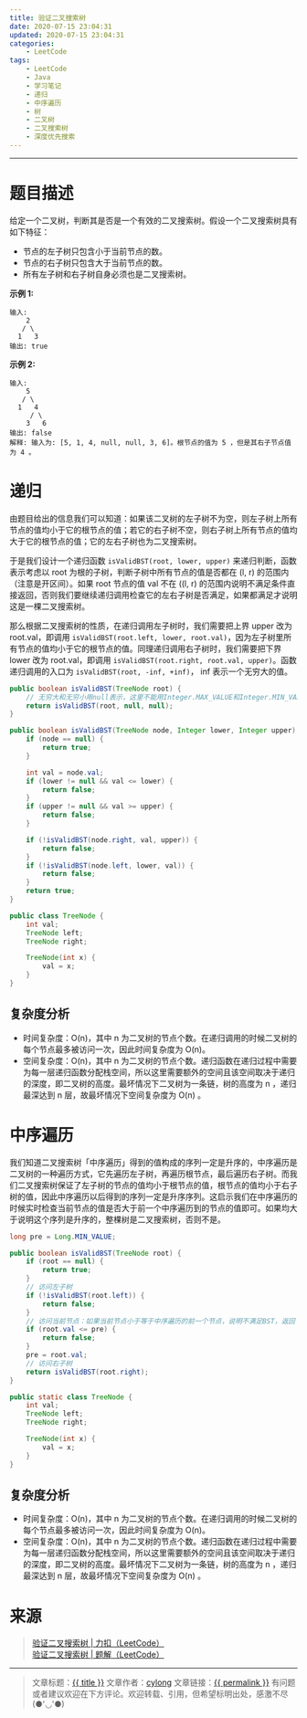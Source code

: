 ```yaml
---
title: 验证二叉搜索树
date: 2020-07-15 23:04:31
updated: 2020-07-15 23:04:31
categories:
    - LeetCode
tags:
    - LeetCode
    - Java
    - 学习笔记
    - 递归
    - 中序遍历
    - 树
    - 二叉树
    - 二叉搜索树
    - 深度优先搜索
---
```

---

# 题目描述
给定一个二叉树，判断其是否是一个有效的二叉搜索树。假设一个二叉搜索树具有如下特征：

* 节点的左子树只包含小于当前节点的数。
* 节点的右子树只包含大于当前节点的数。
* 所有左子树和右子树自身必须也是二叉搜索树。

**示例 1:**
```
输入:
    2
   / \
  1   3
输出: true
```

**示例 2:**
```
输入:
    5
   / \
  1   4
     / \
    3   6
输出: false
解释: 输入为: [5, 1, 4, null, null, 3, 6]。根节点的值为 5 ，但是其右子节点值为 4 。
```

<!-- more -->

# 递归

由题目给出的信息我们可以知道：如果该二叉树的左子树不为空，则左子树上所有节点的值均小于它的根节点的值；若它的右子树不空，则右子树上所有节点的值均大于它的根节点的值；它的左右子树也为二叉搜索树。

于是我们设计一个递归函数 `isValidBST(root, lower, upper)` 来递归判断，函数表示考虑以 root 为根的子树，判断子树中所有节点的值是否都在 (l, r) 的范围内（注意是开区间）。如果 root 节点的值 val 不在 ((l, r) 的范围内说明不满足条件直接返回，否则我们要继续递归调用检查它的左右子树是否满足，如果都满足才说明这是一棵二叉搜索树。

那么根据二叉搜索树的性质，在递归调用左子树时，我们需要把上界 upper 改为 root.val，即调用 `isValidBST(root.left, lower, root.val)`，因为左子树里所有节点的值均小于它的根节点的值。同理递归调用右子树时，我们需要把下界 lower 改为 root.val，即调用 `isValidBST(root.right, root.val, upper)`。函数递归调用的入口为 `isValidBST(root, -inf, +inf)`， inf 表示一个无穷大的值。

```java
public boolean isValidBST(TreeNode root) {
    // 无穷大和无穷小用null表示，这里不能用Integer.MAX_VALUE和Integer.MIN_VALUE
    return isValidBST(root, null, null);
}

public boolean isValidBST(TreeNode node, Integer lower, Integer upper) {
    if (node == null) {
        return true;
    }

    int val = node.val;
    if (lower != null && val <= lower) {
        return false;
    }
    if (upper != null && val >= upper) {
        return false;
    }

    if (!isValidBST(node.right, val, upper)) {
        return false;
    }
    if (!isValidBST(node.left, lower, val)) {
        return false;
    }
    return true;
}

public class TreeNode {
    int val;
    TreeNode left;
    TreeNode right;

    TreeNode(int x) {
        val = x;
    }
}
```

## 复杂度分析

* 时间复杂度：O(n)，其中 n 为二叉树的节点个数。在递归调用的时候二叉树的每个节点最多被访问一次，因此时间复杂度为 O(n)。
* 空间复杂度：O(n)，其中 n 为二叉树的节点个数。递归函数在递归过程中需要为每一层递归函数分配栈空间，所以这里需要额外的空间且该空间取决于递归的深度，即二叉树的高度。最坏情况下二叉树为一条链，树的高度为 n ，递归最深达到 n 层，故最坏情况下空间复杂度为 O(n) 。

# 中序遍历

我们知道二叉搜索树「中序遍历」得到的值构成的序列一定是升序的，中序遍历是二叉树的一种遍历方式，它先遍历左子树，再遍历根节点，最后遍历右子树。而我们二叉搜索树保证了左子树的节点的值均小于根节点的值，根节点的值均小于右子树的值，因此中序遍历以后得到的序列一定是升序序列。这启示我们在中序遍历的时候实时检查当前节点的值是否大于前一个中序遍历到的节点的值即可。如果均大于说明这个序列是升序的，整棵树是二叉搜索树，否则不是。

```java
long pre = Long.MIN_VALUE;

public boolean isValidBST(TreeNode root) {
    if (root == null) {
        return true;
    }
    // 访问左子树
    if (!isValidBST(root.left)) {
        return false;
    }
    // 访问当前节点：如果当前节点小于等于中序遍历的前一个节点，说明不满足BST，返回 false；否则继续遍历。
    if (root.val <= pre) {
        return false;
    }
    pre = root.val;
    // 访问右子树
    return isValidBST(root.right);
}

public static class TreeNode {
    int val;
    TreeNode left;
    TreeNode right;

    TreeNode(int x) {
        val = x;
    }
}
```

## 复杂度分析

* 时间复杂度：O(n)，其中 n 为二叉树的节点个数。在递归调用的时候二叉树的每个节点最多被访问一次，因此时间复杂度为 O(n)。
* 空间复杂度：O(n)，其中 n 为二叉树的节点个数。递归函数在递归过程中需要为每一层递归函数分配栈空间，所以这里需要额外的空间且该空间取决于递归的深度，即二叉树的高度。最坏情况下二叉树为一条链，树的高度为 n ，递归最深达到 n 层，故最坏情况下空间复杂度为 O(n) 。

# 来源

> [验证二叉搜索树 | 力扣（LeetCode）][1]
> [验证二叉搜索树 | 题解（LeetCode）][2]

---

> 文章标题：<a href='{{ permalink }}' title='{{ title }}' >{{ title }}</a>
> 文章作者：[cylong](http://www.cylong.com/about/ "cylong")
> 文章链接：<a href='{{ permalink }}' title='{{ title }}' >{{ permalink }}</a>
> 有问题或者建议欢迎在下方评论。欢迎转载、引用，但希望标明出处，感激不尽(●'◡'●)

[1]: https://leetcode-cn.com/problems/validate-binary-search-tree/ "验证二叉搜索树 | 力扣（LeetCode）"
[2]: https://leetcode-cn.com/problems/validate-binary-search-tree/solution/yan-zheng-er-cha-sou-suo-shu-by-leetcode-solution/ "验证二叉搜索树 | 题解（LeetCode）"
